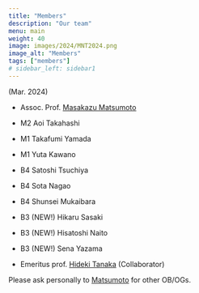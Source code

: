 ```yaml
---
title: "Members"
description: "Our team"
menu: main
weight: 40
image: images/2024/MNT2024.png
image_alt: "Members"
tags: ["members"]
# sidebar_left: sidebar1
---
```

(Mar. 2024)
* Assoc. Prof. [Masakazu Matsumoto](http://www.chem.okayama-u.ac.jp/en/faculty/matsumoto)
* M2 Aoi Takahashi
* M1 Takafumi Yamada
* M1 Yuta Kawano
* B4 Satoshi Tsuchiya
* B4 Sota Nagao
* B4 Shunsei Mukaibara
* B3 (NEW!) Hikaru Sasaki
* B3 (NEW!) Hisatoshi Naito
* B3 (NEW!) Sena Yazama

* Emeritus prof. [Hideki Tanaka](http://www.riis.okayama-u.ac.jp/papers/) (Collaborator)

Please ask personally to [Matsumoto](mailto:vitroid@gmail.com) for other OB/OGs.
